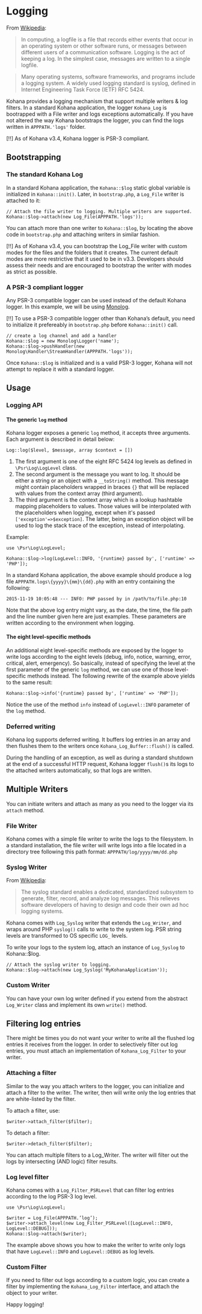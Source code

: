 # Logging

From [Wikipedia](https://en.wikipedia.org/wiki/Logfile):

> In computing, a logfile is a file that records either events that occur in
an operating system or other software runs, or messages between different users
of a communication software. Logging is the act of keeping a log. In the
simplest case, messages are written to a single logfile.

> Many operating systems, software frameworks, and programs include a logging
system. A widely used logging standard is syslog, defined in Internet
Engineering Task Force (IETF) RFC 5424. 

Kohana provides a logging mechanism that support multiple writers & log filters.
In a standard Kohana application, the logger `Kohana_Log` is bootrapped with a
File writer and logs exceptions automatically. If you have not altered the way
Kohana bootstraps the logger, you can find the logs written in `APPPATH.'logs'`
folder.

[!!] As of Kohana v3.4, Kohana logger is PSR-3 compliant.

## Bootstrapping

### The standard Kohana Log

In a standard Kohana application, the `Kohana::$log` static global variable is
initialized in `Kohana::init()`. Later, in `bootstrap.php`, a `Log_File` writer
is attached to it:

~~~
// Attach the file writer to logging. Multiple writers are supported.
Kohana::$log->attach(new Log_File(APPPATH.'logs'));
~~~

You can attach more than one writer to `Kohana::$log`, by locating the above
code in `bootstrap.php` and attaching writers in similar fashion.

[!!] As of Kohana v3.4, you can bootstrap the Log_File writer with custom modes
for the files and the folders that it creates. The current default modes are more
restrictive that it used to be in v3.3. Developers should assess their needs
and are encouraged to bootstrap the writer with modes as strict as possible.

### A PSR-3 compliant logger

Any PSR-3 compatible logger can be used instead of the default Kohana logger.
In this example, we will be using [Monolog](https://github.com/Seldaek/monolog).

[!!] To use a PSR-3 compatible logger other than Kohana’s default, you need
to initialize it prefereably in `bootstrap.php` before `Kohana::init()` call.

~~~
// create a log channel and add a handler
Kohana::$log = new Monolog\Logger('name');
Kohana::$log->pushHandler(new Monolog\Handler\StreamHandler(APPPATH.'logs'));
~~~

Once `Kohana::$log` is initialized and is a valid PSR-3 logger, Kohana will not
attempt to replace it with a standard logger.

## Usage

### Logging API

#### The generic `log` method

Kohana logger exposes a generic `log` method, it accepts three arguments. Each
argument is described in detail below:

~~~
Log::log($level, $message, array $context = [])
~~~

1. The first argument is one of the eight RFC 5424 log levels as defined in
`\Psr\Log\LogLevel` class.
2. The second argument is the message you want to log. It should be either a
string or an object with a `__toString()` method. This message might contain
placeholders wrapped in braces `{}` that will be replaced with values from the
context array (third argument).
3. The third argument is the context array which is a lookup hashtable mapping
placeholders to values. Those values will be interpolated with the placeholders
when logging, except when it's passed `['exception'=>$exception]`. The latter,
being an exception object will be used to log the stack trace of the exception,
instead of interpolating.

Example:

~~~
use \Psr\Log\LogLevel;

Kohana::$log->log(LogLevel::INFO, '{runtime} passed by', ['runtime' => 'PHP']);
~~~

In a standard Kohana application, the above example should produce a log file
`APPPATH.logs\{yyyy}\{mm}\{dd}.php` with an entry containing the following:

~~~
2015-11-19 10:05:48 --- INFO: PHP passed by in /path/to/file.php:10
~~~

Note that the above log entry might vary, as the date, the time, the file path
and the line number given here are just examples. These parameters are written
according to the environment when logging.

#### The eight level-specific methods

An additional eight level-specific methods are exposed by the logger to write
logs according to the eight levels (debug, info, notice, warning, error,
critical, alert, emergency). So basically, instead of specifying the level at
the first parameter of the generic `log` method, we can use one of those
level-specific methods instead. The following rewrite of the example above
yields to the same result:

~~~
Kohana::$log->info('{runtime} passed by', ['runtime' => 'PHP']);
~~~

Notice the use of the method `info` instead of `LogLevel::INFO` parameter of the
`log` method.

### Deferred writing

Kohana log supports deferred writing. It buffers log entries in an array and
then flushes them to the writers once `Kohana_Log_Buffer::flush()` is called.

During the handling of an exception, as well as during a standard shutdown
at the end of a successful HTTP request, Kohana logger `flush()`s its logs to
the attached writers automatically, so that logs are written.


## Multiple Writers

You can initiate writers and attach as many as you need to the logger via its
`attach` method.

### File Writer

Kohana comes with a simple file writer to write the logs to the filesystem.
In a standard installation, the file writer will write logs into a file located
in a directory tree following this path format: `APPPATH/log/yyyy/mm/dd.php`

### Syslog Writer

From [Wikipedia](https://en.wikipedia.org/wiki/Logfile):

> The syslog standard enables a dedicated, standardized subsystem to generate,
filter, record, and analyze log messages. This relieves software developers of
having to design and code their own ad hoc logging systems.

Kohana comes with `Log_Syslog` writer that extends the `Log_Writer`, and wraps
around PHP `syslog()` calls to write to the system log. PSR string levels are
transformed to OS specific `LOG_` levels.

To write your logs to the system log, attach an instance of `Log_Syslog` to
Kohana::$log.

~~~
// Attach the syslog writer to logging.
Kohana::$log->attach(new Log_Syslog('MyKohanaApplication'));
~~~


### Custom Writer

You can have your own log writer defined if you extend from the abstract
`Log_Writer` class and implement its own `write()` method.

## Filtering log entries

There might be times you do not want your writer to write all the flushed log
entries it receives from the logger. In order to selectively filter out log
entries, you must attach an implementation of `Kohana_Log_Filter` to your
writer.

### Attaching a filter

Similar to the way you attach writers to the logger, you can initialize and
attach a filter to the writer. The writer, then will write only the log entries
that are white-listed by the filter.

To attach a filter, use:

~~~
$writer->attach_filter($filter);
~~~

To detach a filter:

~~~
$writer->detach_filter($filter);
~~~

You can attach multiple filters to a Log_Writer. The writer will filter out the
logs by intersecting (AND logic) filter results.

### Log level filter

Kohana comes with a `Log_Filter_PSRLevel` that can filter log entries according
to the log PSR-3 log level.

~~~
use \Psr\Log\LogLevel;

$writer = Log_File(APPPATH.’log’);
$writer->attach_level(new Log_Filter_PSRLevel([LogLevel::INFO, LogLevel::DEBUG]));
Kohana::$log->attach($writer);
~~~

The example above shows you how to make the writer to write only logs that
have `LogLevel::INFO` and `LogLevel::DEBUG` as log levels.

### Custom Filter

If you need to filter out logs according to a custom logic, you can create a
filter by implementing the `Kohana_Log_Filter` interface, and attach the object
to your writer.

Happy logging!

